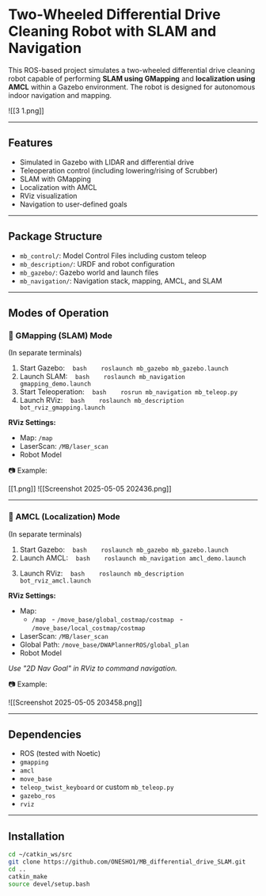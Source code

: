 # Two-Wheeled Differential Drive Cleaning Robot with SLAM and Navigation

  

This ROS-based project simulates a two-wheeled differential drive cleaning robot capable of performing **SLAM using GMapping** and **localization using AMCL** within a Gazebo environment. The robot is designed for autonomous indoor navigation and mapping.

![[3 1.png]]

---
## Features

- Simulated in Gazebo with LIDAR and differential drive
- Teleoperation control (including lowering/rising of Scrubber)
- SLAM with GMapping
- Localization with AMCL
- RViz visualization
- Navigation to user-defined goals

---
## Package Structure

- `mb_control/`: Model Control Files including custom teleop
- `mb_description/`: URDF and robot configuration
- `mb_gazebo/`: Gazebo world and launch files
- `mb_navigation/`: Navigation stack, mapping, AMCL, and SLAM

---
## Modes of Operation

### 🔹 GMapping (SLAM) Mode

(In separate terminals)

1. Start Gazebo:
   ```bash
   roslaunch mb_gazebo mb_gazebo.launch
   ```
2. Launch SLAM:
   ```bash
   roslaunch mb_navigation gmapping_demo.launch
   ```
3. Start Teleoperation:
   ```bash
   rosrun mb_navigation mb_teleop.py
   ```
4. Launch RViz:
   ```bash
   roslaunch mb_description bot_rviz_gmapping.launch
   ```
  
**RViz Settings:**

- Map: `/map`
- LaserScan: `/MB/laser_scan`
- Robot Model

📷 Example:

[[1.png]]
![[Screenshot 2025-05-05 202436.png]]
  

---
### 🔹 AMCL (Localization) Mode

(In separate terminals)

1. Start Gazebo:
   ```bash
   roslaunch mb_gazebo mb_gazebo.launch
   ```
2. Launch AMCL:
   ```bash
   roslaunch mb_navigation amcl_demo.launch
   ```
3. Launch RViz:
   ```bash
   roslaunch mb_description bot_rviz_amcl.launch
   ```

**RViz Settings:**

- Map: 
  - `/map`
  - `/move_base/global_costmap/costmap`
  - `/move_base/local_costmap/costmap`
- LaserScan: `/MB/laser_scan`
- Global Path: `/move_base/DWAPlannerROS/global_plan`
- Robot Model

*Use "2D Nav Goal" in RViz to command navigation.*


📷 Example:

![[Screenshot 2025-05-05 203458.png]]

  
---

## Dependencies

- ROS (tested with Noetic)
- `gmapping`
- `amcl`
- `move_base`
- `teleop_twist_keyboard` or custom `mb_teleop.py`
- `gazebo_ros`
- `rviz`

---

## Installation

```bash
cd ~/catkin_ws/src
git clone https://github.com/ONESHO1/MB_differential_drive_SLAM.git
cd ..
catkin_make
source devel/setup.bash
```


